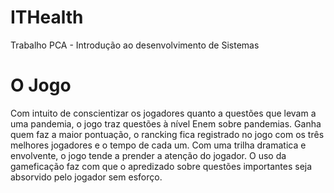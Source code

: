 # ITHealth
Trabalho PCA - Introdução ao desenvolvimento de Sistemas

# O Jogo
Com intuito de conscientizar os jogadores quanto a questões que levam a uma pandemia, o jogo traz questões à nível Enem sobre pandemias. 
Ganha quem faz a maior pontuação, o rancking fica registrado no jogo com os três melhores jogadores e o tempo de cada um. Com uma trilha dramatica e envolvente, o jogo tende a prender a atenção do jogador. O uso da gameficação faz com que o apredizado sobre questões importantes seja absorvido pelo jogador sem esforço.
